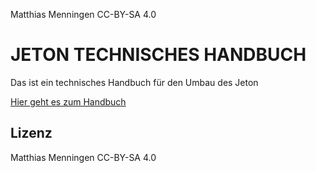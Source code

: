 Matthias Menningen CC-BY-SA 4.0

# JETON TECHNISCHES HANDBUCH

Das ist ein technisches Handbuch für den Umbau des Jeton

[Hier geht es zum Handbuch](https://bmen.github.io/Handbuch/)

## Lizenz
Matthias Menningen CC-BY-SA 4.0
